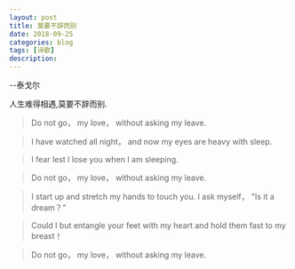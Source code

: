 ```yaml
---
layout: post
title: 莫要不辞而别
date: 2018-09-25
categories: blog
tags: [诗歌]
description: 
---
```

--泰戈尔     

人生难得相遇,莫要不辞而别.

> Do not go， my love， without asking my leave.

> I have watched all night， and now my eyes are heavy with sleep.

> I fear lest I lose you when I am sleeping.

> Do not go， my love， without asking my leave.

> I start up and stretch my hands to touch you. I ask myself， "Is it a dream？"

> Could I but entangle your feet with my heart and hold them fast to my breast！

> Do not go， my love， without asking my leave.
